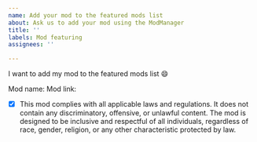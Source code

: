 ```yaml
---
name: Add your mod to the featured mods list
about: Ask us to add your mod using the ModManager
title: ''
labels: Mod featuring
assignees: ''

---
```


I want to add my mod to the featured mods list :smile:

Mod name: 
Mod link: 

- [x] This mod complies with all applicable laws and regulations. It does not contain any discriminatory, offensive, or unlawful content. The mod is designed to be inclusive and respectful of all individuals, regardless of race, gender, religion, or any other characteristic protected by law.
